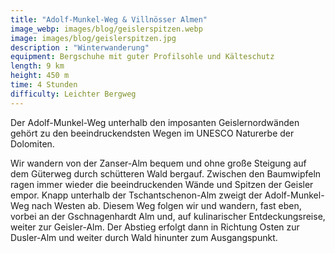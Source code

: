 ```yaml
---
title: "Adolf-Munkel-Weg & Villnösser Almen"
image_webp: images/blog/geislerspitzen.webp
image: images/blog/geislerspitzen.jpg
description : "Winterwanderung"
equipment: Bergschuhe mit guter Profilsohle und Kälteschutz
length: 9 km
height: 450 m
time: 4 Stunden
difficulty: Leichter Bergweg
---
```


Der Adolf-Munkel-Weg unterhalb den imposanten Geislernordwänden gehört zu den
beeindruckendsten Wegen im UNESCO Naturerbe der Dolomiten.

Wir wandern von der Zanser-Alm bequem und ohne große Steigung auf dem  Güterweg
durch schütteren Wald bergauf. Zwischen den Baumwipfeln ragen immer wieder die
beeindruckenden Wände und Spitzen der Geisler empor. Knapp unterhalb der
Tschantschenon-Alm zweigt der Adolf-Munkel-Weg nach Westen ab. Diesem Weg folgen
wir und wandern, fast eben, vorbei an der  Gschnagenhardt Alm und, auf
kulinarischer Entdeckungsreise, weiter zur Geisler-Alm. Der Abstieg erfolgt dann
in Richtung Osten zur Dusler-Alm und weiter durch Wald hinunter zum
Ausgangspunkt.
